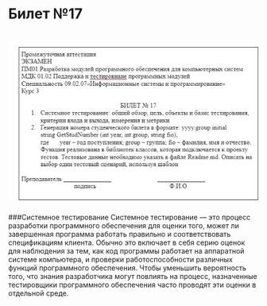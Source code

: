 Билет №17
=====================
![Билет17](https://github.com/Ryuunooo/Ekzamen01.02/blob/main/img/bilet.jpeg)
=====================
###Системное тестирование
Системное тестирование — это процесс разработки программного обеспечения для оценки того, может ли завершенная программа работать правильно и соответствовать спецификациям клиента. Обычно это включает в себя серию оценок для наблюдения за тем, как код программы работает на аппаратной системе компьютера, и проверки работоспособности различных функций программного обеспечения. Чтобы уменьшить вероятность того, что знания разработчика могут повлиять на процесс, назначенные тестировщики программного обеспечения часто проводят эти оценки в отдельной среде.
